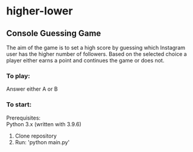 # higher-lower
## Console Guessing Game
The aim of the game is to set a high score by guessing which Instagram user has the higher number of followers.
Based on the selected choice a player either earns a point and continues the game or does not. 

### To play:
Answer either A or B

### To start:
Prerequisites: <br />
Python 3.x (written with 3.9.6)
1. Clone repository
2. Run: 'python main.py'
